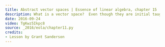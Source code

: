 ```yaml
---
title: Abstract vector spaces | Essence of linear algebra, chapter 15
description: What is a vector space?  Even though they are initial taught in the context of arrows in space, or with vectors being lists of numbers, the idea is much more general and far-reaching.
date: 2016-09-24
video: TgKwz5Ikpc8
source: _2016/eola/chapter11.py
credits:
- Lesson by Grant Sanderson
---
```


